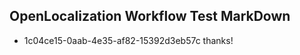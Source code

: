 ## OpenLocalization Workflow Test MarkDown
* 1c04ce15-0aab-4e35-af82-15392d3eb57c thanks!

<!--HONumber=Aug16_HO4-->


